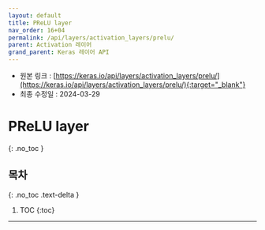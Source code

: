 ```yaml
---
layout: default
title: PReLU layer
nav_order: 16+04
permalink: /api/layers/activation_layers/prelu/
parent: Activation 레이어
grand_parent: Keras 레이어 API
---
```


* 원본 링크 : [https://keras.io/api/layers/activation_layers/prelu/](https://keras.io/api/layers/activation_layers/prelu/){:target="_blank"}
* 최종 수정일 : 2024-03-29

# PReLU layer
{: .no_toc }

## 목차
{: .no_toc .text-delta }

1. TOC
{:toc}

---
